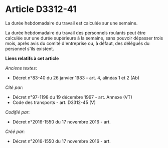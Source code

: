 # Article D3312-41

La durée hebdomadaire du travail est calculée sur une semaine.

La durée hebdomadaire du travail des personnels roulants peut être calculée sur une durée supérieure à la semaine, sans
pouvoir dépasser trois mois, après avis du comité d'entreprise ou, à défaut, des délégués du personnel s'ils existent.

**Liens relatifs à cet article**

_Anciens textes_:

  - Décret n°83-40 du 26 janvier 1983 - art. 4, alinéas 1 et 2 (Ab)

_Cité par_:

  - Décret n°97-1198 du 19 décembre 1997 - art. Annexe (VT)
  - Code des transports - art. D3312-45 (V)

_Codifié par_:

  - Décret n°2016-1550 du 17 novembre 2016 - art.

_Créé par_:

  - Décret n°2016-1550 du 17 novembre 2016 - art.
